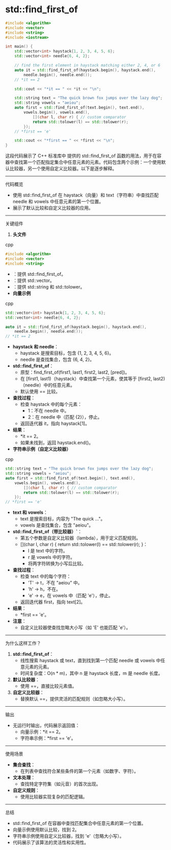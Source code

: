 # std::find_first_of

```C++
#include <algorithm>
#include <vector>
#include <string>
#include <iostream>

int main() {
    std::vector<int> haystack{1, 2, 3, 4, 5, 6};
    std::vector<int> needle{6, 4, 2};

    // find the first element in haystack matching either 2, 4, or 6
    auto it = std::find_first_of(haystack.begin(), haystack.end(), 
        needle.begin(), needle.end());
    // *it == 2

    std::cout << "*it == " << *it << "\n";

    std::string text = "The quick brown fox jumps over the lazy dog";
    std::string vowels = "aeiou";
    auto first = std::find_first_of(text.begin(), text.end(),
        vowels.begin(), vowels.end(),
            [](char l, char r) { // custom comparator
            return std::tolower(l) == std::tolower(r);
        });
    // *first == 'e'

    std::cout << "*first == " << *first << "\n";
}
```



这段代码展示了 C++ 标准库中 <algorithm> 提供的 std::find_first_of 函数的用法，用于在容器中查找第一个匹配指定集合中任意元素的元素。代码包含两个示例：一个使用默认比较器，另一个使用自定义比较器。以下是逐步解释。

------

代码概览

- 使用 std::find_first_of 在 haystack（向量）和 text（字符串）中查找匹配 needle 和 vowels 中任意元素的第一个位置。
- 展示了默认比较和自定义比较器的应用。

------

关键组件

1. **头文件**

cpp

```cpp
#include <algorithm>
#include <vector>
#include <string>
```

- <algorithm>：提供 std::find_first_of。
- <vector>：提供 std::vector。
- <string>：提供 std::string 和 std::tolower。
- **向量示例**

cpp

```cpp
std::vector<int> haystack{1, 2, 3, 4, 5, 6};
std::vector<int> needle{6, 4, 2};

auto it = std::find_first_of(haystack.begin(), haystack.end(), 
    needle.begin(), needle.end());
// *it == 2
```

- **haystack 和 needle**：
  - haystack 是搜索目标，包含 {1, 2, 3, 4, 5, 6}。
  - needle 是查找集合，包含 {6, 4, 2}。
- **std::find_first_of**：
  - 原型：find_first_of(first1, last1, first2, last2, [pred])。
  - 在 [first1, last1)（haystack）中查找第一个元素，使其等于 [first2, last2)（needle）中的任意元素。
  - 默认使用 == 比较。
- **查找过程**：
  - 检查 haystack 中的每个元素：
    - 1：不在 needle 中。
    - 2：在 needle 中（匹配 {2}），停止。
  - 返回迭代器 it，指向 haystack[1]。
- **结果**：
  - *it == 2。
  - 如果未找到，返回 haystack.end()。
- **字符串示例（自定义比较器）**

cpp

```cpp
std::string text = "The quick brown fox jumps over the lazy dog";
std::string vowels = "aeiou";
auto first = std::find_first_of(text.begin(), text.end(),
    vowels.begin(), vowels.end(),
        [](char l, char r) { // custom comparator
        return std::tolower(l) == std::tolower(r);
    });
// *first == 'e'
```

- **text 和 vowels**：
  - text 是搜索目标，内容为 "The quick ..."。
  - vowels 是查找集合，包含 "aeiou"。
- **std::find_first_of（带比较器）`**：
  - 第五个参数是自定义比较器（lambda），用于定义匹配规则。
  - [](char l, char r) { return std::tolower(l) == std::tolower(r); }：
    - l 是 text 中的字符。
    - r 是 vowels 中的字符。
    - 将两字符转换为小写后比较。
- **查找过程**：
  - 检查 text 中的每个字符：
    - 'T' → t，不在 "aeiou" 中。
    - 'h' → h，不在。
    - 'e' → e，在 vowels 中（匹配 'e'），停止。
  - 返回迭代器 first，指向 text[2]。
- **结果**：
  - *first == 'e'。
- **注意**：
  - 自定义比较器使查找忽略大小写（如 'E' 也能匹配 'e'）。

------

为什么这样工作？

1. **std::find_first_of**：
   - 线性搜索 haystack 或 text，直到找到第一个匹配 needle 或 vowels 中任意元素的元素。
   - 时间复杂度：O(n * m)，其中 n 是 haystack 长度，m 是 needle 长度。
2. **默认比较器**：
   - 使用 ==，直接比较元素值。
3. **自定义比较器**：
   - 替换默认 ==，提供灵活的匹配规则（如忽略大小写）。

------

输出

- 无运行时输出，代码展示返回值：
  - 向量示例：*it == 2。
  - 字符串示例：*first == 'e'。

------

使用场景

- **集合查找**：
  - 在列表中查找符合某些条件的第一个元素（如数字、字符）。
- **文本处理**：
  - 查找特定字符集（如元音）的首次出现。
- **自定义规则**：
  - 使用比较器实现复杂的匹配逻辑。

------

总结

- std::find_first_of 在容器中查找匹配集合中任意元素的第一个位置。
- 向量示例使用默认比较，找到 2。
- 字符串示例使用自定义比较器，找到 'e'（忽略大小写）。
- 代码展示了该算法的灵活性和实用性。